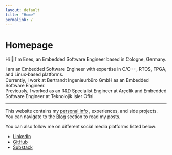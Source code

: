 ```yaml
---
layout: default
title: "Home"
permalink: /
---
```


<!-- Font Awesome -->
<link rel="stylesheet" href="https://cdnjs.cloudflare.com/ajax/libs/font-awesome/6.4.0/css/all.min.css">

# Homepage

Hi 👋 I'm Enes, an Embedded Software Engineer based in Cologne, Germany.   

I am an Embedded Software Engineer with expertise in C/C++, RTOS, FPGA, and Linux-based platforms.  
Currently, I work at Bertrandt Ingenieurbüro GmbH as an Embedded Software Engineer.  
Previously, I worked as an R&D Specialist Engineer at Arçelik and Embedded Software Engineer at Teknolojik İşler Ofisi.  

---

This website contains my [personal info](/about)  , experiences, and side projects.  
You can navigate to the [Blog](/blog) section to read my posts.  

You can also follow me on different social media platforms listed below:  

<ul>
  <li><i class="fab fa-linkedin"></i> <a href="https://www.linkedin.com/in/eneskasoglu" target="_blank">LinkedIn</a></li>
  <li><i class="fab fa-github"></i> <a href="https://github.com/eneskasoglu" target="_blank">GitHub</a></li>
  <li><i class="fas fa-rss"></i> <a href="https://eneskasoglu.substack.com/" target="_blank">Substack</a></li>
</ul>
